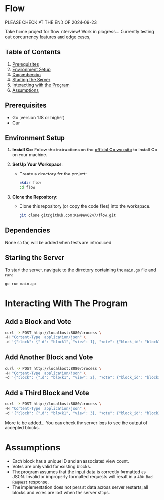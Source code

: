 # Flow
PLEASE CHECK AT THE END OF 2024-09-23

Take home project for flow interview! Work in progress... Currently testing out concurrency features and edge cases, 

## Table of Contents

1. [Prerequisites](#prerequisites)
2. [Environment Setup](#environment-setup)
3. [Dependencies](#dependencies)
4. [Starting the Server](#starting-the-server)
5. [Interacting with the Program](#interacting-with-the-program)
6. [Assumptions](#assumptions)

## Prerequisites

- Go (version 1.18 or higher)
- Curl

## Environment Setup

1. **Install Go**: Follow the instructions on the [official Go website](https://golang.org/doc/install) to install Go on your machine.
2. **Set Up Your Workspace**:
   - Create a directory for the project:
     ```bash
     mkdir flow
     cd flow
     ```

3. **Clone the Repository**:
   - Clone this repository (or copy the code files) into the workspace.
     ```bash
     git clone git@github.com:KevDev0247/flow.git
     ```

## Dependencies

None so far, will be added when tests are introduced

## Starting the Server

To start the server, navigate to the directory containing the `main.go` file and run:

```bash
go run main.go
```

# Interacting With The Program
## Add a Block and Vote
```bash
curl -X POST http://localhost:8080/process \
-H "Content-Type: application/json" \
-d '{"block": {"id": "block1", "view": 1}, "vote": {"block_id": "block1"}}'
```

## Add Another Block and Vote
```bash
curl -X POST http://localhost:8080/process \
-H "Content-Type: application/json" \
-d '{"block": {"id": "block1", "view": 2}, "vote": {"block_id": "block1"}}'
```

## Add a Third Block and Vote
```bash
curl -X POST http://localhost:8080/process \
-H "Content-Type: application/json" \
-d '{"block": {"id": "block1", "view": 3}, "vote": {"block_id": "block1"}}'
```
More to be added...
You can check the server logs to see the output of accepted blocks.

# Assumptions
- Each block has a unique ID and an associated view count.
- Votes are only valid for existing blocks.
- The program assumes that the input data is correctly formatted as JSON. Invalid or improperly formatted requests will result in a `400 Bad Request` response.
- The implementation does not persist data across server restarts; all blocks and votes are lost when the server stops.

